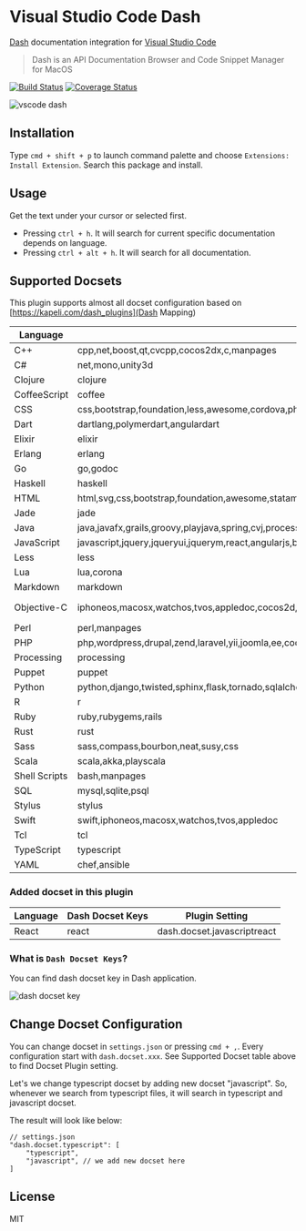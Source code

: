 # Visual Studio Code Dash

[Dash](https://kapeli.com/dash) documentation integration for [Visual Studio Code](https://code.visualstudio.com/)

> Dash is an API Documentation Browser and Code Snippet Manager for MacOS

[![Build Status](https://travis-ci.org/deerawan/vscode-dash.svg?branch=master)](https://travis-ci.org/deerawan/vscode-dash) [![Coverage Status](https://coveralls.io/repos/deerawan/vscode-dash/badge.svg?branch=master&service=github)](https://coveralls.io/github/deerawan/vscode-dash?branch=master)

![vscode dash](https://raw.githubusercontent.com/deerawan/vscode-dash/master/images/vscode-dash.gif)

## Installation
Type `cmd + shift + p` to launch command palette and choose `Extensions: Install Extension`. Search this package and install.

## Usage
Get the text under your cursor or selected first.

- Pressing `ctrl + h`. It will search for current specific documentation depends on language.
- Pressing `ctrl + alt + h`. It will search for all documentation.

## Supported Docsets
This plugin supports almost all docset configuration based on [https://kapeli.com/dash_plugins](Dash Mapping)

Language | Dash Docset Keys | Docset Plugin Setting
------------ | ------------- | -------------
C++ | cpp,net,boost,qt,cvcpp,cocos2dx,c,manpages | dash.docset.cpp
C# | net,mono,unity3d | dash.docset.csharp
Clojure | clojure | dash.docset.clojure
CoffeeScript | coffee | dash.docset.coffee
CSS | css,bootstrap,foundation,less,awesome,cordova,phonegap | dash.docset.css
Dart | dartlang,polymerdart,angulardart | dash.docset.dart
Elixir | elixir | dash.docset.elixir
Erlang | erlang | dash.docset.erlang
Go | go,godoc | dash.docset.go
Haskell | haskell | dash.docset.haskell
HTML | html,svg,css,bootstrap,foundation,awesome,statamic,javascript,jquery,jqueryui,jquerym,angularjs,backbone,marionette,meteor,moo,prototype,ember,lodash,underscore,sencha,extjs,knockout,zepto,cordova,phonegap,yui | dash.docset.html
Jade | jade | dash.docset.jade
Java | java,javafx,grails,groovy,playjava,spring,cvj,processing | dash.docset.java
JavaScript | javascript,jquery,jqueryui,jquerym,react,angularjs,backbone,marionette,meteor,sproutcore,moo,prototype,bootstrap,foundation,lodash,underscore,ember,sencha,extjs,titanium,knockout,zepto,yui,d3,svg,dojo,coffee,nodejs,express,grunt,mongoose,moment,require,awsjs,jasmine,sails,sinon,chai,html,css,cordova,phonegap,unity3d | dash.docset.javascript
Less | less | dash.docset.less
Lua | lua,corona | dash.docset.lua
Markdown | markdown | dash.docset.markdown
Objective-C | iphoneos,macosx,watchos,tvos,appledoc,cocos2d,cocos3d,kobold2d,sparrow,c,manpages | dash.docset.objective-c
Perl | perl,manpages | dash.docset.perl
PHP | php,wordpress,drupal,zend,laravel,yii,joomla,ee,codeigniter,cakephp,phpunit,symfony,typo3,twig,smarty,craft,phpp,html,statamic,mysql,sqlite,mongodb,psql,redis | dash.docset.php
Processing | processing | dash.docset.pde
Puppet | puppet | dash.docset.puppet
Python | python,django,twisted,sphinx,flask,tornado,sqlalchemy,numpy,scipy,salt,pandas,matplotlib,cvp | dash.docset.python
R | r | dash.docset.r
Ruby | ruby,rubygems,rails | dash.docset.ruby
Rust | rust | dash.docset.rust
Sass | sass,compass,bourbon,neat,susy,css | dash.docset.sass
Scala | scala,akka,playscala | dash.docset.scala
Shell Scripts | bash,manpages | dash.docset.shellscript
SQL | mysql,sqlite,psql | dash.docset.sql
Stylus | stylus | dash.docset.stylus
Swift | swift,iphoneos,macosx,watchos,tvos,appledoc | dash.docset.swift
Tcl | tcl | dash.docset.tcl
TypeScript | typescript | dash.docset.typescript
YAML | chef,ansible | dash.docset.yaml

### Added docset in this plugin
Language | Dash Docset Keys | Plugin Setting
------------ | ------------- | -------------
React | react | dash.docset.javascriptreact

### What is `Dash Docset Keys`?
You can find dash docset key in Dash application.

![dash docset key](https://raw.githubusercontent.com/deerawan/vscode-dash/master/images/dash-docset-key.jpg)

## Change Docset Configuration
You can change docset in `settings.json` or pressing `cmd + ,`.
Every configuration start with `dash.docset.xxx`. See Supported Docset table above to find Docset Plugin setting.

Let's we change typescript docset by adding new docset "javascript". So, whenever we search from typescript files, it will search in typescript and javascript docset.

The result will look like below:

```
// settings.json
"dash.docset.typescript": [
    "typescript",
    "javascript", // we add new docset here
]
```

## License
MIT
